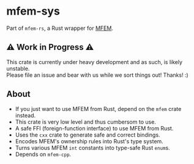 # mfem-sys

Part of `mfem-rs`, a Rust wrapper for [MFEM](https://mfem.org/).

## ⚠️ Work in Progress ⚠️

This crate is currently under heavy development and as such, is likely unstable.  
Please file an issue and bear with us while we sort things out! Thanks! :)

## About

- If you just want to use MFEM from Rust, depend on the `mfem` crate instead.
- This crate is very low level and thus cumbersom to use.
- A safe FFI (foreign-function interface) to use MFEM from Rust.
- Uses the `cxx` crate to generate safe and correct bindings.
- Encodes MFEM's ownership rules into Rust's type system.
- Turns various MFEM `int` constants into type-safe Rust `enum`s.
- Depends on `mfem-cpp`.
